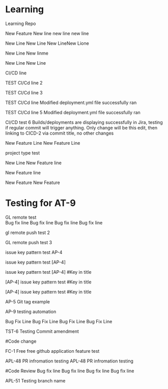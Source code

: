 # Learning
Learning Repo

New Feature
New line
new line
new line

New Line
New Line
New LineNew Lione

New Line
New linme

New Line
New Line


CI/CD line

TEST CI/Cd line 2

TEST CI/Cd line 3

TEST CI/Cd line
Modified deployment.yml file successfully ran

TEST CI/Cd line 5
Modified deployment.yml file successfully ran

CI/CD test 6
Builds/deployments are displaying successfully in Jira, testing if regular commit will trigger anything.
Only change will be this edit, then linking to CICD-2 via commit title, no other changes



New Feature Line
New Feature Line

project type test

New Line
New Feature line

New Feature line

New Feature
New Feature

Testing for AT-9
=======

GL remote test
\
Bug fix line
Bug fix line
Bug fix line
Bug fix line

gl remote push test 2

GL remote push test 3

issue key pattern test AP-4

issue key pattern test [AP-4]

issue key pattern test [AP-4]
#Key in title

[AP-4] issue key pattern test
#Key in title

[AP-4] issue key pattern test
#Key in title

AP-5 Git tag example

AP-9
testing automation

Bug Fix Line
Bug Fix Line
Bug Fix Line
Bug Fix Line

TST-6
Testing Commit amendment

#Code change


FC-1
Free free github application feature test

APL-48 PR infromation testing
APL-48 PR infromation testing

#Code Review
Bug fix line
Bug fix line
Bug fix line
Bug fix line

APL-51
Testing branch name
